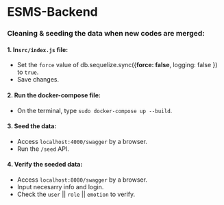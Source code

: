 # ESMS-Backend

### Cleaning & seeding the data when new codes are merged:

#### 1. In`src/index.js` file:
- Set the `force` value of db.sequelize.sync({**force: false**, logging: false }) to `true`.
- Save changes.

#### 2. Run the docker-compose file:
- On the terminal, type `sudo docker-compose up --build`.

#### 3. Seed the data:
- Access `localhost:4000/swagger` by a browser.
- Run the `/seed` API.

#### 4. Verify the seeded data:
- Access `localhost:8080/swagger` by a browser.
- Input necesarry info and login.
- Check the `user` || `role` || `emotion` to verify.